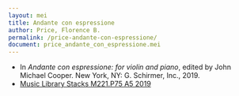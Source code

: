 ```yaml
---
layout: mei
title: Andante con espressione
author: Price, Florence B.
permalink: /price-andante-con-espressione/
document: price_andante_con_espressione.mei
---
```


- In *Andante con espressione: for violin and piano*, edited by John Michael Cooper. New York, NY: G. Schirmer, Inc., 2019.
- <a href="https://tufts-primo.hosted.exlibrisgroup.com/permalink/f/bnf7qa/01TUN_ALMA21284948040003851" target="_blank">Music Library Stacks M221.P75 A5 2019</a>
